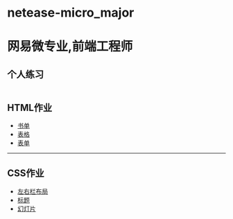 # netease-micro_major
# 网易微专业,前端工程师
## 个人练习
```
````
## HTML作业

* [书单](https://coldmoonmao.github.io/netease-micro_major/html/list.html)
* [表格](https://coldmoonmao.github.io/netease-micro_major/html/table.html)
* [表单](https://coldmoonmao.github.io/netease-micro_major/html/form.html)

***

## CSS作业
* [左右栏布局](https://coldmoonmao.github.io/netease-micro_major/css/css-1.html)
* [标题](https://coldmoonmao.github.io/netease-micro_major/css/css-2.html)
* [幻灯片](https://coldmoonmao.github.io/netease-micro_major/css/css-3.html)

